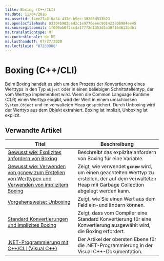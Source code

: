 ```yaml
---
title: Boxing (C++/CLI)
ms.date: 11/04/2016
ms.assetid: f4ee27a8-6a34-432d-b9ec-39285d513b23
ms.openlocfilehash: 03304b902ced2c1e9776eeec90142380b984ee45
ms.sourcegitcommit: 1f009ab0f2cc4a177f2d1353d5a38f164612bdb1
ms.translationtype: MT
ms.contentlocale: de-DE
ms.lasthandoff: 07/27/2020
ms.locfileid: "87230908"
---
```

# <a name="boxing-ccli"></a>Boxing (C++/CLI)

Beim Boxing handelt es sich um den Prozess der Konvertierung eines Werttyps in den Typ `object` oder in einen beliebigen Schnittstellentyp, der vom Werttyp implementiert wird. Wenn die Common Language Runtime (CLR) einen Werttyp eingibt, wird der Wert in einem umschlossen `System.Object` und im verwalteten Heap gespeichert. Durch Unboxing wird der Werttyp aus dem Objekt extrahiert. Boxing ist implizit, Unboxing ist explizit.

## <a name="related-articles"></a>Verwandte Artikel

|Titel|Beschreibung|
|-----------|-----------------|
|[Gewusst wie: Explizites anfordern von Boxing](../dotnet/how-to-explicitly-request-boxing.md)|Beschreibt das explizite anfordern von Boxing für eine Variable.|
|[Gewusst wie: Verwenden von gcnew zum Erstellen von Werttypen und Verwenden von implizitem Boxing](../dotnet/how-to-use-gcnew-to-create-value-types-and-use-implicit-boxing.md)|Zeigt, wie verwendet **`gcnew`** wird, um einen geachtelten Werttyp zu erstellen, der auf dem verwalteten Heap mit Garbage Collection abgelegt werden kann.|
|[Vorgehensweise: Unboxing](../dotnet/how-to-unbox.md)|Zeigt, wie Sie einen Wert aus dem Feld ein-und ändern können.|
|[Standard Konvertierungen und implizites Boxing](../dotnet/standard-conversions-and-implicit-boxing.md)|Zeigt, dass vom Compiler eine Standard Konvertierung für eine Konvertierung ausgewählt wird, die Boxing erfordert.|
|[.NET-Programmierung mit C++/CLI (Visual C++)](../dotnet/dotnet-programming-with-cpp-cli-visual-cpp.md)|Der Artikel der obersten Ebene für die .NET-Programmierung in der Visual C++-Dokumentation.|
